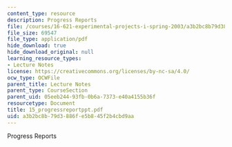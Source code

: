 ```yaml
---
content_type: resource
description: Progress Reports
file: /courses/16-621-experimental-projects-i-spring-2003/a3b2bc8b79d3886fe5b845f2b4cbd9aa_15_progressreportppt.pdf
file_size: 69547
file_type: application/pdf
hide_download: true
hide_download_original: null
learning_resource_types:
- Lecture Notes
license: https://creativecommons.org/licenses/by-nc-sa/4.0/
ocw_type: OCWFile
parent_title: Lecture Notes
parent_type: CourseSection
parent_uid: 05eeb244-93fb-0b6a-7373-e40a4155b36f
resourcetype: Document
title: 15_progressreportppt.pdf
uid: a3b2bc8b-79d3-886f-e5b8-45f2b4cbd9aa
---
```

Progress Reports